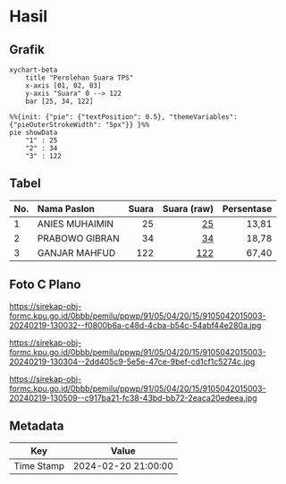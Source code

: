 # Hasil

## Grafik

```mermaid
xychart-beta
    title "Perolehan Suara TPS"
    x-axis [01, 02, 03]
    y-axis "Suara" 0 --> 122
    bar [25, 34, 122]
```

```mermaid
%%{init: {"pie": {"textPosition": 0.5}, "themeVariables": {"pieOuterStrokeWidth": "5px"}} }%%
pie showData
    "1" : 25
    "2" : 34
    "3" : 122
```

## Tabel

| No. | Nama Paslon    | Suara | Suara (raw) | Persentase |
|:--- |:-------------- | -----:| -----------:| ----------:|
| 1   | ANIES MUHAIMIN | 25    | [25][p-1]   | 13,81      |
| 2   | PRABOWO GIBRAN | 34    | [34][p-2]   | 18,78      |
| 3   | GANJAR MAHFUD  | 122   | [122][p-3]  | 67,40      |


[p-1]: https://github.com/gigit-pemilu/pemilu-2024-91-papua/blob/main/pilpres/hitung-suara/sub/91-papua/sub/05-kepulauan-yapen/sub/04-angkaisera/sub/2015-roipi/sub/003-tps/sub/paslon-1.txt
[p-2]: https://github.com/gigit-pemilu/pemilu-2024-91-papua/blob/main/pilpres/hitung-suara/sub/91-papua/sub/05-kepulauan-yapen/sub/04-angkaisera/sub/2015-roipi/sub/003-tps/sub/paslon-2.txt
[p-3]: https://github.com/gigit-pemilu/pemilu-2024-91-papua/blob/main/pilpres/hitung-suara/sub/91-papua/sub/05-kepulauan-yapen/sub/04-angkaisera/sub/2015-roipi/sub/003-tps/sub/paslon-3.txt

## Foto C Plano

https://sirekap-obj-formc.kpu.go.id/0bbb/pemilu/ppwp/91/05/04/20/15/9105042015003-20240219-130032--f0800b6a-c48d-4cba-b54c-54abf44e280a.jpg

https://sirekap-obj-formc.kpu.go.id/0bbb/pemilu/ppwp/91/05/04/20/15/9105042015003-20240219-130304--2dd405c9-5e5e-47ce-9bef-cd1cf1c5274c.jpg

https://sirekap-obj-formc.kpu.go.id/0bbb/pemilu/ppwp/91/05/04/20/15/9105042015003-20240219-130509--c917ba21-fc38-43bd-bb72-2eaca20edeea.jpg


## Metadata

| Key        | Value               |
| ---------- | ------------------- |
| Time Stamp | 2024-02-20 21:00:00 |




